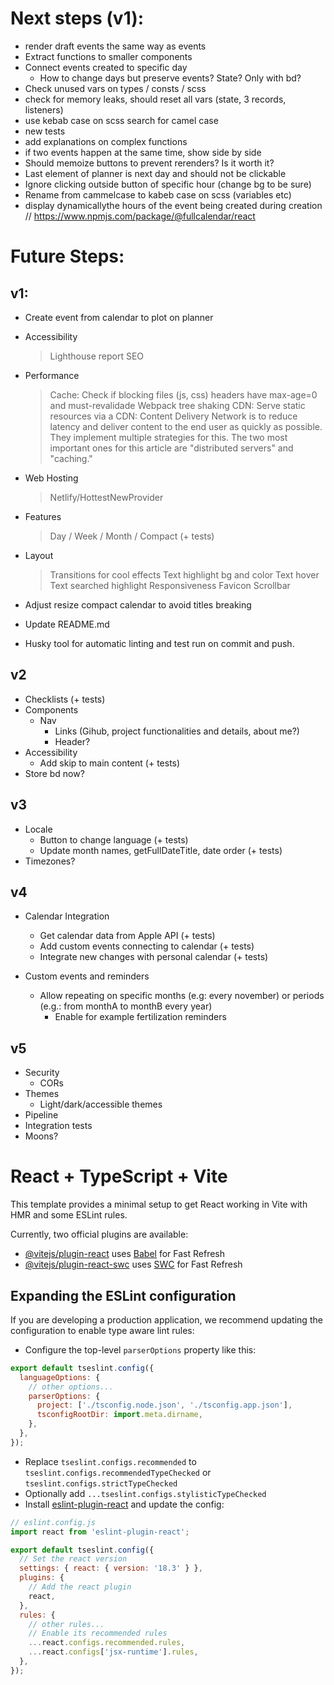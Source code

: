 # Next steps (v1):

- render draft events the same way as events
- Extract functions to smaller components
- Connect events created to specific day
  - How to change days but preserve events? State? Only with bd?
- Check unused vars on types / consts / scss
- check for memory leaks, should reset all vars (state, 3 records, listeners)
- use kebab case on scss search for camel case
- new tests
- add explanations on complex functions
- if two events happen at the same time, show side by side
- Should memoize buttons to prevent rerenders? Is it worth it?
- Last element of planner is next day and should not be clickable
- Ignore clicking outside button of specific hour (change bg to be sure)
- Rename from cammelcase to kabeb case on scss (variables etc)
- display dynamicallythe hours of the event being created during creation
  // https://www.npmjs.com/package/@fullcalendar/react

# Future Steps:

## v1:

- Create event from calendar to plot on planner

- Accessibility

  > Lighthouse report
  > SEO

- Performance

  > Cache: Check if blocking files (js, css) headers have max-age=0 and must-revalidade
  > Webpack tree shaking
  > CDN: Serve static resources via a CDN:
  > Content Delivery Network is to reduce latency and deliver content to the end user as quickly as possible. They implement multiple strategies for this. The two most important ones for this article are "distributed servers" and "caching."

- Web Hosting

  > Netlify/HottestNewProvider

- Features

  > Day / Week / Month / Compact (+ tests)

- Layout

  > Transitions for cool effects
  > Text highlight bg and color
  > Text hover
  > Text searched highlight
  > Responsiveness
  > Favicon
  > Scrollbar

- Adjust resize compact calendar to avoid titles breaking

- Update README.md

- Husky tool for automatic linting and test run on commit and push.

## v2

- Checklists (+ tests)
- Components
  - Nav
    - Links (Gihub, project functionalities and details, about me?)
    - Header?
- Accessibility
  - Add skip to main content (+ tests)
- Store bd now?

## v3

- Locale
  - Button to change language (+ tests)
  - Update month names, getFullDateTitle, date order (+ tests)
- Timezones?

## v4

- Calendar Integration

  - Get calendar data from Apple API (+ tests)
  - Add custom events connecting to calendar (+ tests)
  - Integrate new changes with personal calendar (+ tests)

- Custom events and reminders
  - Allow repeating on specific months (e.g: every november) or periods (e.g.: from monthA to monthB every year)
    - Enable for example fertilization reminders

## v5

- Security
  - CORs
- Themes
  - Light/dark/accessible themes
- Pipeline
- Integration tests
- Moons?

# React + TypeScript + Vite

This template provides a minimal setup to get React working in Vite with HMR and some ESLint rules.

Currently, two official plugins are available:

- [@vitejs/plugin-react](https://github.com/vitejs/vite-plugin-react/blob/main/packages/plugin-react/README.md) uses [Babel](https://babeljs.io/) for Fast Refresh
- [@vitejs/plugin-react-swc](https://github.com/vitejs/vite-plugin-react-swc) uses [SWC](https://swc.rs/) for Fast Refresh

## Expanding the ESLint configuration

If you are developing a production application, we recommend updating the configuration to enable type aware lint rules:

- Configure the top-level `parserOptions` property like this:

```js
export default tseslint.config({
  languageOptions: {
    // other options...
    parserOptions: {
      project: ['./tsconfig.node.json', './tsconfig.app.json'],
      tsconfigRootDir: import.meta.dirname,
    },
  },
});
```

- Replace `tseslint.configs.recommended` to `tseslint.configs.recommendedTypeChecked` or `tseslint.configs.strictTypeChecked`
- Optionally add `...tseslint.configs.stylisticTypeChecked`
- Install [eslint-plugin-react](https://github.com/jsx-eslint/eslint-plugin-react) and update the config:

```js
// eslint.config.js
import react from 'eslint-plugin-react';

export default tseslint.config({
  // Set the react version
  settings: { react: { version: '18.3' } },
  plugins: {
    // Add the react plugin
    react,
  },
  rules: {
    // other rules...
    // Enable its recommended rules
    ...react.configs.recommended.rules,
    ...react.configs['jsx-runtime'].rules,
  },
});
```
